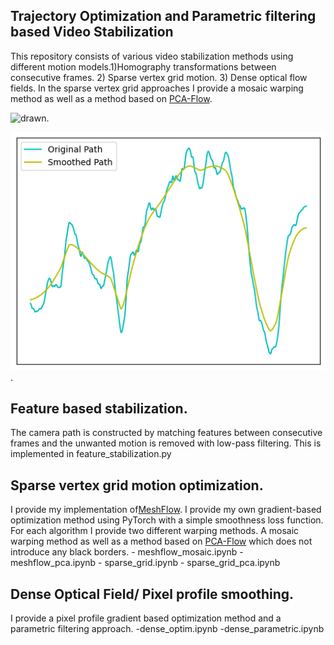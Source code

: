 ## Trajectory Optimization and Parametric filtering based Video Stabilization
This repository consists of various video stabilization methods using different motion models.1)Homography transformations between consecutive frames. 2) Sparse vertex grid motion. 3) Dense optical flow fields.
In the sparse vertex grid approaches I provide a mosaic warping method as well as a method based on [PCA-Flow](http://openaccess.thecvf.com/content_cvpr_2015/papers/Wulff_Efficient_Sparse-to-Dense_Optical_2015_CVPR_paper.pdf).

![drawn](https://github.com/btxviny/Trajectory-Optimization-Video-Stabilization/blob/main/images/drawn_small.gif).

![plot](https://github.com/btxviny/Trajectory-Optimization-Video-Stabilization/blob/main/images/plot.png).

## Feature based stabilization.
The camera path is constructed by matching features between consecutive frames and the unwanted motion is removed with low-pass filtering. This is implemented in feature_stabilization.py
       
## Sparse vertex grid motion optimization.
 I provide my implementation of[MeshFlow](http://openaccess.thecvf.com/content/ICCV2023/papers/Zhang_Minimum_Latency_Deep_Online_Video_Stabilization_ICCV_2023_paper.pdf).
 I provide my own gradient-based optimization method using PyTorch with a simple smoothness loss function.
 For each algorithm I provide two different warping methods. A mosaic warping method as well as a method based on [PCA-Flow](http://openaccess.thecvf.com/content_cvpr_2015/papers/Wulff_Efficient_Sparse-to-Dense_Optical_2015_CVPR_paper.pdf) which does not introduce any black borders.
     - meshflow_mosaic.ipynb
     - meshflow_pca.ipynb
     - sparse_grid.ipynb
     - sparse_grid_pca.ipynb
## Dense Optical Field/ Pixel profile smoothing.
I provide a pixel profile gradient based optimization method and a parametric filtering approach.
     -dense_optim.ipynb
     -dense_parametric.ipynb
     

